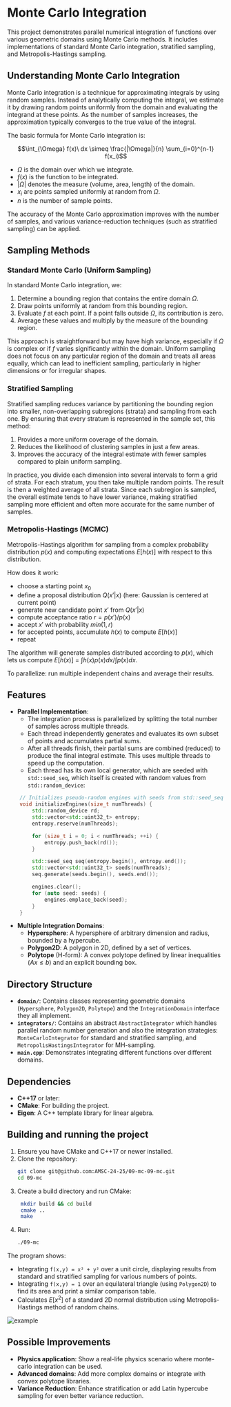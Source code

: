 # Monte Carlo Integration

This project demonstrates parallel numerical integration of functions over various geometric domains using Monte Carlo
methods. It includes implementations of standard Monte Carlo integration, stratified sampling, and Metropolis-Hastings
sampling.

## Understanding Monte Carlo Integration

Monte Carlo integration is a technique for approximating integrals by using random samples. Instead of analytically
computing the integral, we estimate it by drawing random points uniformly from the domain and evaluating the integrand
at these points. As the number of samples increases, the approximation typically converges to the true value of the
integral.

The basic formula for Monte Carlo integration is:

$$\int_{\Omega} f(x)\ dx \simeq \frac{|\Omega|}{n} \sum_{i=0}^{n-1} f(x_i)$$

- $\Omega$ is the domain over which we integrate.
- $f(x)$ is the function to be integrated.
- $|\Omega|$ denotes the measure (volume, area, length) of the domain.
- $x_i$ are points sampled uniformly at random from $\Omega$.
- $n$ is the number of sample points.

The accuracy of the Monte Carlo approximation improves with the number of samples, and various variance-reduction
techniques (such as stratified sampling) can be applied.

## Sampling Methods

### Standard Monte Carlo (Uniform Sampling)

In standard Monte Carlo integration, we:

1. Determine a bounding region that contains the entire domain $\Omega$.
2. Draw points uniformly at random from this bounding region.
3. Evaluate $f$ at each point. If a point falls outside $\Omega$, its contribution is zero.
4. Average these values and multiply by the measure of the bounding region.

This approach is straightforward but may have high variance, especially if $\Omega$ is complex or if $f$ varies
significantly within the domain. Uniform sampling does not focus on any particular region of the domain and treats all
areas equally, which can lead to inefficient sampling, particularly in higher dimensions or for irregular shapes.

### Stratified Sampling

Stratified sampling reduces variance by partitioning the bounding region into smaller, non-overlapping subregions
(strata) and sampling from each one. By ensuring that every stratum is represented in the sample set, this method:

1. Provides a more uniform coverage of the domain.
2. Reduces the likelihood of clustering samples in just a few areas.
3. Improves the accuracy of the integral estimate with fewer samples compared to plain uniform sampling.

In practice, you divide each dimension into several intervals to form a grid of strata. For each stratum, you then take
multiple random points. The result is then a weighted average of all strata. Since each subregion is sampled, the
overall estimate tends to have lower variance, making stratified sampling more efficient and often more accurate for
the same number of samples.

### Metropolis-Hastings (MCMC)

Metropolis-Hastings algorithm for sampling from a complex probability distribution $p(x)$
and computing expectations $E[h(x)]$ with respect to this distribution.

How does it work:

- choose a starting point $x_0$
- define a proposal distribution $Q(x'|x)$ (here: Gaussian is centered at current point)
- generate new candidate point $x'$ from $Q(x'|x)$
- compute acceptance ratio $r = p(x')/p(x)$
- accept $x'$ with probability $min(1,r)$
- for accepted points, accumulate $h(x)$ to compute $E[h(x)]$
- repeat

The algorithm will generate samples distributed according to $p(x)$,
which lets us compute $E[h(x)]$ = $\int h(x)p(x)dx / \int p(x)dx$.

To parallelize: run multiple independent chains and average their results.

## Features

- **Parallel Implementation**:
    - The integration process is parallelized by splitting the total number of samples across multiple threads.
    - Each thread independently generates and evaluates its own subset of points and accumulates partial sums.
    - After all threads finish, their partial sums are combined (reduced) to produce the final integral estimate. This
      uses multiple threads to speed up the computation.
    - Each thread has its own local generator, which are seeded with `std::seed_seq`, which itself is created with
      random values from `std::random_device`:

```c++
    // Initializes pseudo-random engines with seeds from std::seed_seq
    void initializeEngines(size_t numThreads) {
        std::random_device rd;
        std::vector<std::uint32_t> entropy;
        entropy.reserve(numThreads);

        for (size_t i = 0; i < numThreads; ++i) {
            entropy.push_back(rd());
        }

        std::seed_seq seq(entropy.begin(), entropy.end());
        std::vector<std::uint32_t> seeds(numThreads);
        seq.generate(seeds.begin(), seeds.end());

        engines.clear();
        for (auto seed: seeds) {
            engines.emplace_back(seed);
        }
    }
```

- **Multiple Integration Domains**:
    - **Hypersphere**: A hypersphere of arbitrary dimension and radius, bounded by a hypercube.
    - **Polygon2D**: A polygon in 2D, defined by a set of vertices.
    - **Polytope** (H-form): A convex polytope defined by linear inequalities ($Ax ≤ b$) and an explicit bounding box.

## Directory Structure

- **`domain/`**: Contains classes representing geometric domains (`Hypersphere`, `Polygon2D`, `Polytope`) and the
  `IntegrationDomain` interface they all implement.
- **`integrators/`**: Contains an abstract `AbstractIntegrator` which handles parallel random number generation and also
   the integration strategies: `MonteCarloIntegrator` for standard and stratified sampling, and
  `MetropolisHastingsIntegrator` for MH-sampling.
- **`main.cpp`**: Demonstrates integrating different functions over different domains.

## Dependencies

- **C++17** or later:
- **CMake**: For building the project.
- **Eigen**: A C++ template library for linear algebra.

## Building and running the project

1. Ensure you have CMake and C++17 or newer installed.
2. Clone the repository:
   ```bash
   git clone git@github.com:AMSC-24-25/09-mc-09-mc.git
   cd 09-mc
   ```
3. Create a build directory and run CMake:
   ```bash
    mkdir build && cd build
    cmake ..
    make
   ```
4. Run:
    ```bash
    ./09-mc
    ```

The program shows:

- Integrating `f(x,y) = x² + y²` over a unit circle, displaying results from standard and stratified sampling 
  for various numbers of points.
- Integrating `f(x,y) = 1` over an equilateral triangle (using `Polygon2D`) to find its area 
  and print a similar comparison table.
- Calculates $E[x^2]$ of a standard 2D normal distribution using Metropolis-Hastings method of random chains.

![example](img/example.png)

## Possible Improvements

- **Physics application**: Show a real-life physics scenario where monte-carlo integration can be used.
- **Advanced domains**: Add more complex domains or integrate with convex polytope libraries.
- **Variance Reduction**: Enhance stratification or add Latin hypercube sampling for even better variance reduction.
